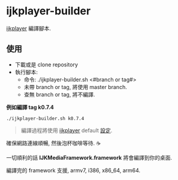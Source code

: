 # ijkplayer-builder #
[ijkplayer] 編譯腳本.


## 使用 ##
- 下載或是 clone repository
- 執行腳本:
	- 命令: ./ijkplayer-builder.sh <#branch or tag#>
	- 未帶 branch or tag, 將使用 master branch.
	- 查無 branch or tag, 將不編譯.

**例如編譯 tag k0.7.4**

```shell
./ijkplayer-builder.sh k0.7.4
```

> 編譯過程將使用 [ijkplayer] default [設定][default].

確保網路連線順暢, 然後泡杯咖啡等待. :coffee:

一切順利的話 __IJKMediaFramework.framework__ 將會編譯到你的桌面.

編譯完的 framework 支援, armv7, i386, x86_64, arm64.





[ijkplayer]: https://github.com/Bilibili/ijkplayer
[default]: https://github.com/Bilibili/ijkplayer/blob/master/config/module.sh